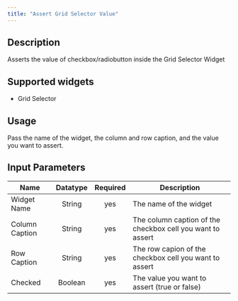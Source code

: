 ```yaml
---
title: "Assert Grid Selector Value"
---
```

## Description
Asserts the value of checkbox/radiobutton inside the Grid Selector Widget

## Supported widgets
 + Grid Selector

## Usage
Pass the name of the widget, the column and row caption, and the value you want to assert.

## Input Parameters

Name | Datatype | Required | Description
---- |:--------:| :-------:|---------------
Widget Name | String | yes | The name of the widget
Column Caption | String | yes | The column caption of the checkbox cell you want to assert
Row Caption | String | yes | The row capion of the checkbox cell you want to assert
Checked | Boolean | yes | The value you want to assert (true or false)
